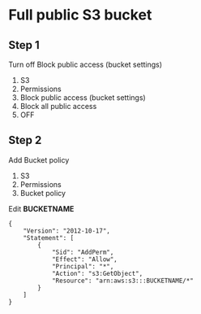 # Full public S3 bucket

## Step 1

Turn off Block public access (bucket settings)

1. S3 
2. Permissions
3.  Block public access (bucket settings)
4.  Block all public access 
5.  OFF


## Step 2 

Add Bucket policy

1. S3 
2. Permissions
3. Bucket policy

Edit **BUCKETNAME**

```
{
    "Version": "2012-10-17",
    "Statement": [
        {
            "Sid": "AddPerm",
            "Effect": "Allow",
            "Principal": "*",
            "Action": "s3:GetObject",
            "Resource": "arn:aws:s3:::BUCKETNAME/*"
        }
    ]
}
```


